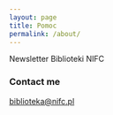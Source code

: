 ```yaml
---
layout: page
title: Pomoc
permalink: /about/
---
```


Newsletter Biblioteki NIFC

### Contact me

[biblioteka@nifc.pl](mailto:biblioteka@nifc.pl)
